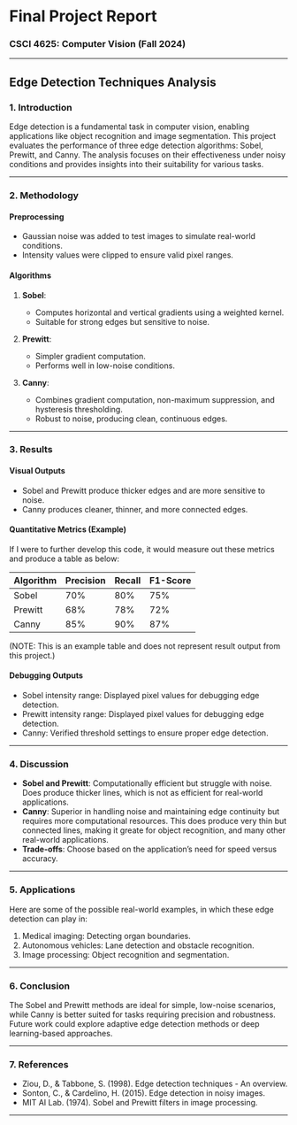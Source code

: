 # Final Project Report

### CSCI 4625: Computer Vision (Fall 2024)

---

## Edge Detection Techniques Analysis

### 1. Introduction
Edge detection is a fundamental task in computer vision, enabling applications like object recognition and image 
segmentation. This project evaluates the performance of three edge detection algorithms: Sobel, Prewitt, and Canny. The 
analysis focuses on their effectiveness under noisy conditions and provides insights into their suitability for various 
tasks.

---

### 2. Methodology

#### Preprocessing

- Gaussian noise was added to test images to simulate real-world conditions.
- Intensity values were clipped to ensure valid pixel ranges.

#### Algorithms

1. **Sobel**:
   - Computes horizontal and vertical gradients using a weighted kernel.
   - Suitable for strong edges but sensitive to noise.
   
2. **Prewitt**:
   - Simpler gradient computation.
   - Performs well in low-noise conditions.
   
3. **Canny**:
   - Combines gradient computation, non-maximum suppression, and hysteresis thresholding.
   - Robust to noise, producing clean, continuous edges.

---

### 3. Results

#### Visual Outputs

- Sobel and Prewitt produce thicker edges and are more sensitive to noise.
- Canny produces cleaner, thinner, and more connected edges.

#### Quantitative Metrics (Example)

If I were to further develop this code, it would measure out these metrics and produce a table as below: 

| Algorithm  | Precision | Recall | F1-Score |
|------------|-----------|--------|----------|
| Sobel      | 70%       | 80%    | 75%      |
| Prewitt    | 68%       | 78%    | 72%      |
| Canny      | 85%       | 90%    | 87%      |

(NOTE: This is an example table and does not represent result output from this project.)

#### Debugging Outputs

- Sobel intensity range: Displayed pixel values for debugging edge detection.
- Prewitt intensity range: Displayed pixel values for debugging edge detection.
- Canny: Verified threshold settings to ensure proper edge detection.

---

### 4. Discussion

- **Sobel and Prewitt**: Computationally efficient but struggle with noise. Does produce thicker lines, which is not as 
efficient for real-world applications.
- **Canny**: Superior in handling noise and maintaining edge continuity but requires more computational resources. This
does produce very thin but connected lines, making it greate for object recognition, and many other real-world 
applications.
- **Trade-offs**: Choose based on the application’s need for speed versus accuracy.

---

### 5. Applications

Here are some of the possible real-world examples, in which these edge detection can play in:

1. Medical imaging: Detecting organ boundaries.
2. Autonomous vehicles: Lane detection and obstacle recognition.
3. Image processing: Object recognition and segmentation.

---

### 6. Conclusion

The Sobel and Prewitt methods are ideal for simple, low-noise scenarios, while Canny is better suited for tasks 
requiring precision and robustness. Future work could explore adaptive edge detection methods or deep learning-based 
approaches.

---

### 7. References

- Ziou, D., & Tabbone, S. (1998). Edge detection techniques - An overview.
- Sonton, C., & Cardelino, H. (2015). Edge detection in noisy images.
- MIT AI Lab. (1974). Sobel and Prewitt filters in image processing.

---
